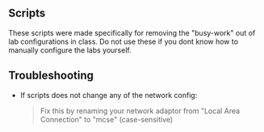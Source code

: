 Scripts
---
These scripts were made specifically for removing the "busy-work" out of lab configurations in class. Do not use these if you dont know how to manually configure the labs yourself.


Troubleshooting
---
* If scripts does not change any of the network config:
    > Fix this by renaming your network adaptor from "Local Area Connection" to "mcse" (case-sensitive)
